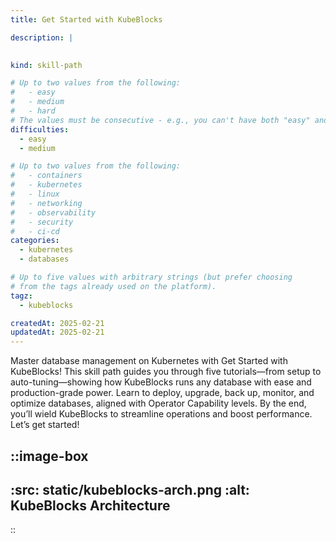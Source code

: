 ```yaml
---
title: Get Started with KubeBlocks

description: |
  

kind: skill-path

# Up to two values from the following:
#   - easy
#   - medium
#   - hard
# The values must be consecutive - e.g., you can't have both "easy" and "hard" selected simultaneously.
difficulties:
  - easy
  - medium

# Up to two values from the following:
#   - containers
#   - kubernetes
#   - linux
#   - networking
#   - observability
#   - security
#   - ci-cd
categories:
  - kubernetes
  - databases

# Up to five values with arbitrary strings (but prefer choosing
# from the tags already used on the platform).
tagz:
  - kubeblocks

createdAt: 2025-02-21
updatedAt: 2025-02-21
---
```


Master database management on Kubernetes with Get Started with KubeBlocks! This skill path guides you through five tutorials—from setup to auto-tuning—showing how KubeBlocks runs any database with ease and production-grade power. Learn to deploy, upgrade, back up, monitor, and optimize databases, aligned with Operator Capability levels. By the end, you’ll wield KubeBlocks to streamline operations and boost performance. Let’s get started!

::image-box
---
:src: __static__/kubeblocks-arch.png
:alt: KubeBlocks Architecture
---
::